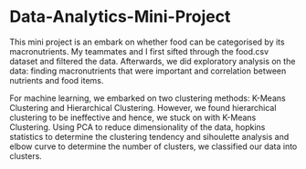 # Data-Analytics-Mini-Project

This mini project is an embark on whether food can be categorised by its macronutrients. My teammates and I first sifted through the food.csv dataset and filtered the data. Afterwards, we did exploratory analysis on the data: finding macronutrients that were important and correlation between nutrients and food items.

For machine learning, we embarked on two clustering methods: K-Means Clustering and Hierarchical Clustering. However, we found hierarchical clustering to be ineffective and hence, we stuck on with K-Means Clustering. Using PCA to reduce dimensionality of the data, hopkins statistics to determine the clustering tendency and sihoulette analysis and elbow curve to determine the number of clusters, we classified our data into clusters. 

